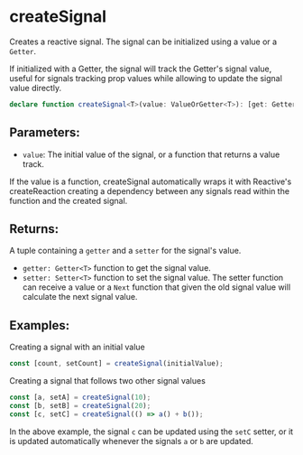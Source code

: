 # createSignal

Creates a reactive signal. The signal can be initialized using a value or a `Getter`.

If initialized with a Getter, the signal will track the Getter's signal value, useful for signals tracking prop values
while allowing to update the signal value directly.

```typescript
declare function createSignal<T>(value: ValueOrGetter<T>): [get: Getter<T>, set: Setter<T>];
```

## Parameters:

- `value`: The initial value of the signal, or a function that returns a value track.

If the value is a function, createSignal automatically wraps it with Reactive's createReaction
creating a dependency between any signals read within the function and the created signal.

## Returns:

A tuple containing a `getter` and a `setter` for the signal's value.

- `getter: Getter<T>` function to get the signal value.
- `setter: Setter<T>` function to set the signal value. The setter function can receive a value or a `Next` function that
  given the old signal value will calculate the next signal value.

## Examples:

Creating a signal with an initial value

```typescript
const [count, setCount] = createSignal(initialValue);
```

Creating a signal that follows two other signal values

```typescript
const [a, setA] = createSignal(10);
const [b, setB] = createSignal(20);
const [c, setC] = createSignal(() => a() + b());
```

In the above example, the signal `c` can be updated using the `setC` setter, or it is updated automatically
whenever the signals `a` or `b` are updated.
